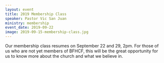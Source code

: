 ```yaml
---
layout: event
title: 2019 Membership Class
speaker: Pastor Vic San Juan
ministry: membership
event_date: 2019-09-22
image: 2019-09-15-membership-class.jpg
---
```

Our membership class resumes on September 22 and 29, 2pm. For those of us who are not yet members of BFHCF, this will be the great opportunity for us to know more about the church and what we believe in.